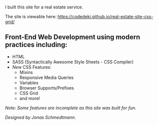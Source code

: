I built this site for a real estate service. 

The site is viewable here: https://codedeki.github.io/real-estate-site-css-grid/

## Front-End Web Development using modern practices including:
* HTML
* SASS (Syntactically Awesome Style Sheets - CSS Compiler) 
* _New_ CSS  Features: 
  * Mixins
  * Responsive Media Queries
  * Variables
  * Browser Supports/Prefixes
  * CSS Grid
  * and more!

_Note: Some features are incomplete as this site was built for fun._  

_Designed by Jonas Schmedtmann._
